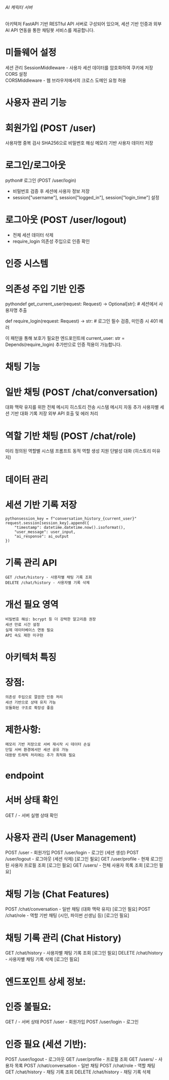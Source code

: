###### AI 케릭터 서버 ######

아키텍처
FastAPI 기반 RESTful API 서버로 구성되어 있으며, 세션 기반 인증과 외부 AI API 연동을 통한 채팅봇 서비스를 제공합니다.

# 미들웨어 설정
세션 관리
    SessionMiddleware - 사용자 세션 데이터를 암호화하여 쿠키에 저장
CORS 설정  
    CORSMiddleware - 웹 브라우저에서의 크로스 도메인 요청 허용

# 사용자 관리 기능
# 회원가입 (POST /user)
사용자명 중복 검사
SHA256으로 비밀번호 해싱
메모리 기반 사용자 데이터 저장

# 로그인/로그아웃
python# 로그인 (POST /user/login)
- 비밀번호 검증 후 세션에 사용자 정보 저장
- session["username"], session["logged_in"], session["login_time"] 설정

# 로그아웃 (POST /user/logout)  
- 전체 세션 데이터 삭제
- require_login 의존성 주입으로 인증 확인

# 인증 시스템
# 의존성 주입 기반 인증
pythondef get_current_user(request: Request) -> Optional[str]:
    # 세션에서 사용자명 추출

def require_login(request: Request) -> str:
    # 로그인 필수 검증, 미인증 시 401 에러

이 패턴을 통해 보호가 필요한 엔드포인트에 current_user: str = Depends(require_login) 추가만으로 인증 적용이 가능합니다.

# 채팅 기능
# 일반 채팅 (POST /chat/conversation)
  대화 맥락 유지를 위한 전체 메시지 히스토리 전송
  시스템 메시지 자동 추가
  사용자별 세션 기반 대화 기록 저장
  외부 API 호출 및 에러 처리

# 역할 기반 채팅 (POST /chat/role)
  미리 정의된 역할별 시스템 프롬프트
  동적 역할 생성 지원
  단발성 대화 (히스토리 미유지)

# 데이터 관리
# 세션 기반 기록 저장
    pythonsession_key = f"conversation_history_{current_user}"
    request.session[session_key].append({
        "timestamp": datetime.datetime.now().isoformat(),
        "user_message": user_input,
        "ai_response": ai_output
    })
# 기록 관리 API
    GET /chat/history - 사용자별 채팅 기록 조회
    DELETE /chat/history - 사용자별 기록 삭제


# 개선 필요 영역
    비밀번호 해싱: bcrypt 등 더 강력한 알고리즘 권장
    세션 만료 시간 설정
    실제 데이터베이스 연동 필요
    API 속도 제한 미구현

# 아키텍처 특징
# 장점:

    의존성 주입으로 깔끔한 인증 처리
    세션 기반으로 상태 유지 가능
    모듈화된 구조로 확장성 좋음

# 제한사항:

    메모리 기반 저장으로 서버 재시작 시 데이터 손실
    단일 서버 환경에서만 세션 공유 가능
    대용량 트래픽 처리에는 추가 최적화 필요

# endpoint
# 서버 상태 확인
GET / - 서버 실행 상태 확인

# 사용자 관리 (User Management)
POST /user - 회원가입
POST /user/login - 로그인 (세션 생성)
POST /user/logout - 로그아웃 (세션 삭제) [로그인 필요]
GET /user/profile - 현재 로그인된 사용자 프로필 조회 [로그인 필요]
GET /users/ - 전체 사용자 목록 조회 [로그인 필요]

# 채팅 기능 (Chat Features)
POST /chat/conversation - 일반 채팅 (대화 맥락 유지) [로그인 필요]
POST /chat/role - 역할 기반 채팅 (시인, 파이썬 선생님 등) [로그인 필요]

# 채팅 기록 관리 (Chat History)
GET /chat/history - 사용자별 채팅 기록 조회 [로그인 필요]
DELETE /chat/history - 사용자별 채팅 기록 삭제 [로그인 필요]

# 엔드포인트 상세 정보:
# 인증 불필요:

GET / - 서버 상태
POST /user - 회원가입
POST /user/login - 로그인

# 인증 필요 (세션 기반):
POST /user/logout - 로그아웃
GET /user/profile - 프로필 조회
GET /users/ - 사용자 목록
POST /chat/conversation - 일반 채팅
POST /chat/role - 역할 채팅
GET /chat/history - 채팅 기록 조회
DELETE /chat/history - 채팅 기록 삭제
